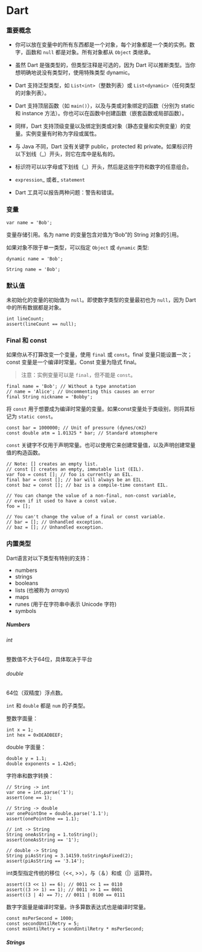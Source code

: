 # Dart

### 重要概念

* 你可以放在变量中的所有东西都是一个对象，每个对象都是一个类的实例。数字，函数和 `null` 都是对象。所有对象都从 `Object` 类继承。
* 虽然 Dart 是强类型的，但类型注释是可选的，因为 Dart 可以推断类型。当你想明确地说没有类型时，使用特殊类型 dynamic。

* Dart 支持泛型类型，如  `List<int>`（整数列表）或 `List<dynamic>`（任何类型的对象列表）。

* Dart 支持顶层函数（如 `main()`），以及与类或对象绑定的函数（分别为 static 和 instance 方法）。你也可以在函数中创建函数（嵌套函数或局部函数）。

* 同样，Dart 支持顶级变量以及绑定到类或对象（静态变量和实例变量）的变量。实例变量有时称为字段或属性。

* 与 Java 不同，Dart 没有关键字 public，protected 和 private。如果标识符以下划线（\_）开头，则它在库中是私有的。

* 标识符可以以字母或下划线（\_）开头，然后是这些字符和数字的任意组合。

* `expression`_ 或者_ `statement`

* Dart 工具可以报告两种问题：警告和错误。

### 变量

```
var name = 'Bob';
```

变量存储引用。名为 name 的变量包含对值为“Bob”的 String 对象的引用。

如果对象不限于单一类型，可以指定 `Object` 或 `dynamic` 类型:

```
dynamic name = 'Bob';
```

```
String name = 'Bob';
```

### 默认值

未初始化的变量的初始值为 `null`。即使数字类型的变量最初也为 `null`，因为 Dart 中的所有数据都是对象。

```
int lineCount;
assert(lineCount == null);
```

### Final 和 const

如果你从不打算改变一个变量，使用 `final` 或 `const`。final 变量只能设置一次；const 变量是一个编译时常量。Const 变量为隐式 final。

> 注意：实例变量可以是 `final`，但不能是 `const`。

```
final name = 'Bob'; // Without a type annotation
// name = 'Alice'; // Uncommenting this causes an error
final String nickname = 'Bobby';
```

将 `const` 用于想要成为编译时常量的变量。如果const变量处于类级别，则将其标记为 `static const`。

```
const bar = 1000000; // Unit of pressure (dynes/cm2)
const double atm = 1.01325 * bar; // Standard atomsphere
```

`const` 关键字不仅用于声明常量。也可以使用它来创建常量值，以及声明创建常量值的构造函数。

```
// Note: [] creates an empty list.
// const [] creates an empty, immutable list (EIL).
var foo = const []; // foo is currently an EIL.
final bar = const []; // bar will always be an EIL.
const baz = const []; // baz is a compile-time constant EIL.

// You can change the value of a non-final, non-const variable,
// even if it used to have a const value.
foo = [];

// You can't change the value of a final or const variable.
// bar = []; // Unhandled exception.
// baz = []; // Unhandled exception.
```

### 内置类型

Dart语言对以下类型有特别的支持：

* numbers
* strings
* booleans
* lists \(也被称为 _arrays_\)
* maps
* runes \(用于在字符串中表示 Unicode 字符\)
* symbols

##### Numbers

###### int

整数值不大于64位，具体取决于平台

###### double

64位（双精度）浮点数。

`int` 和 `double` 都是 `num` 的子类型。

整数字面量：

```
int x = 1;
int hex = 0xDEADBEEF;
```

double 字面量：

```
double y = 1.1;
double exponents = 1.42e5;
```

字符串和数字转换：

```
// String -> int
var one = int.parse('1');
assert(one == 1);

// String -> double
var onePointOne = double.parse('1.1');
assert(onePointOne == 1.1);

// int -> String
String oneAsString = 1.toString();
assert(oneAsString == '1');

// double -> String
String piAsString = 3.14159.toStringAsFixed(2);
assert(piAsString == '3.14');
```

int类型指定传统的移位（&lt;&lt;, &gt;&gt;），与（＆）和或（\|）运算符。

```
assert((3 << 1) == 6); // 0011 << 1 == 0110
assert((3 >> 1) == 1); // 0011 >> 1 == 0001
assert((3 | 4) == 7); // 0011 | 0100 == 0111
```

数字字面量是编译时常量。许多算数表达式也是编译时常量。

```
const msPerSecond = 1000;
const secondUntilRetry = 5;
const msUntilRetry = scondUntilRetry * msPerSecond;
```

##### Strings



